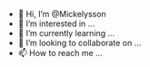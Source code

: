 - 👋 Hi, I’m @Mickelysson
- 👀 I’m interested in ...
- 🌱 I’m currently learning ...
- 💞️ I’m looking to collaborate on ...
- 📫 How to reach me ...

<!---
Mickelysson/Mickelysson is a ✨ special ✨ repository because its `README.md` (this file) appears on your GitHub profile.
You can click the Preview link to take a look at your changes.
--->
